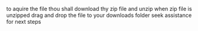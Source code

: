 to aquire the file thou shall download thy zip file and unzip
when zip file is unzipped drag and drop the file to your downloads folder
seek assistance for next steps
